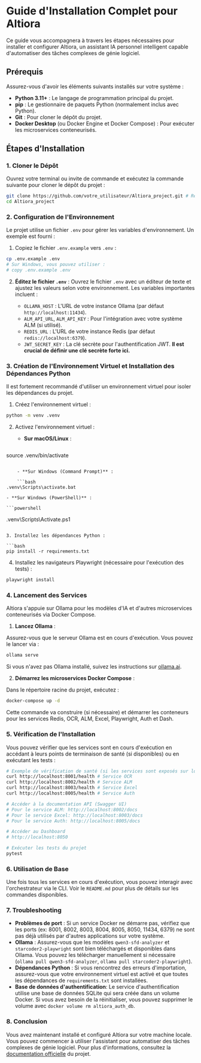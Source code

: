 # Guide d'Installation Complet pour Altiora

Ce guide vous accompagnera à travers les étapes nécessaires pour installer et configurer Altiora, un assistant IA personnel intelligent capable d'automatiser des tâches complexes de génie logiciel.

## Prérequis

Assurez-vous d'avoir les éléments suivants installés sur votre système :

- **Python 3.11+** : Le langage de programmation principal du projet.
- **pip** : Le gestionnaire de paquets Python (normalement inclus avec Python).
- **Git** : Pour cloner le dépôt du projet.
- **Docker Desktop** (ou Docker Engine et Docker Compose) : Pour exécuter les microservices conteneurisés.

## Étapes d'Installation

### 1. Cloner le Dépôt

Ouvrez votre terminal ou invite de commande et exécutez la commande suivante pour cloner le dépôt du projet :

```bash
git clone https://github.com/votre_utilisateur/Altiora_project.git # Remplacez par l'URL réelle de votre dépôt
cd Altiora_project
```

### 2. Configuration de l'Environnement

Le projet utilise un fichier `.env` pour gérer les variables d'environnement. Un exemple est fourni :

1. Copiez le fichier `.env.example` vers `.env` :

```bash
cp .env.example .env
# Sur Windows, vous pouvez utiliser :
# copy .env.example .env
```

2. **Éditez le fichier `.env`** : Ouvrez le fichier `.env` avec un éditeur de texte et ajustez les valeurs selon votre environnement. Les variables importantes incluent :

    - `OLLAMA_HOST` : L'URL de votre instance Ollama (par défaut `http://localhost:11434`).
    - `ALM_API_URL`, `ALM_API_KEY` : Pour l'intégration avec votre système ALM (si utilisé).
    - `REDIS_URL` : L'URL de votre instance Redis (par défaut `redis://localhost:6379`).
    - `JWT_SECRET_KEY` : La clé secrète pour l'authentification JWT. **Il est crucial de définir une clé secrète forte ici.**

### 3. Création de l'Environnement Virtuel et Installation des Dépendances Python

Il est fortement recommandé d'utiliser un environnement virtuel pour isoler les dépendances du projet.

1. Créez l'environnement virtuel :

```bash
python -m venv .venv
```

2. Activez l'environnement virtuel :

    - **Sur macOS/Linux** :

    ```bash
source .venv/bin/activate
```

    - **Sur Windows (Command Prompt)** :

    ```bash
.venv\Scripts\activate.bat
```

    - **Sur Windows (PowerShell)** :

    ```powershell
.venv\Scripts\Activate.ps1
```

3. Installez les dépendances Python :

```bash
pip install -r requirements.txt
```

4. Installez les navigateurs Playwright (nécessaire pour l'exécution des tests) :

```bash
playwright install
```

### 4. Lancement des Services

Altiora s'appuie sur Ollama pour les modèles d'IA et d'autres microservices conteneurisés via Docker Compose.

1. **Lancez Ollama** :

Assurez-vous que le serveur Ollama est en cours d'exécution. Vous pouvez le lancer via :

```bash
ollama serve
```

Si vous n'avez pas Ollama installé, suivez les instructions sur [ollama.ai](https://ollama.ai/download).

2. **Démarrez les microservices Docker Compose** :

Dans le répertoire racine du projet, exécutez :

```bash
docker-compose up -d
```

Cette commande va construire (si nécessaire) et démarrer les conteneurs pour les services Redis, OCR, ALM, Excel, Playwright, Auth et Dash.

### 5. Vérification de l'Installation

Vous pouvez vérifier que les services sont en cours d'exécution en accédant à leurs points de terminaison de santé (si disponibles) ou en exécutant les tests :

```bash
# Exemple de vérification de santé (si les services sont exposés sur localhost)
curl http://localhost:8001/health # Service OCR
curl http://localhost:8002/health # Service ALM
curl http://localhost:8003/health # Service Excel
curl http://localhost:8005/health # Service Auth

# Accéder à la documentation API (Swagger UI)
# Pour le service ALM: http://localhost:8002/docs
# Pour le service Excel: http://localhost:8003/docs
# Pour le service Auth: http://localhost:8005/docs

# Accéder au Dashboard
# http://localhost:8050

# Exécuter les tests du projet
pytest
```

### 6. Utilisation de Base

Une fois tous les services en cours d'exécution, vous pouvez interagir avec l'orchestrateur via le CLI. Voir le `README.md` pour plus de détails sur les commandes disponibles.

### 7. Troubleshooting

- **Problèmes de port** : Si un service Docker ne démarre pas, vérifiez que les ports (ex: 8001, 8002, 8003, 8004, 8005, 8050, 11434, 6379) ne sont pas déjà utilisés par d'autres applications sur votre système.
- **Ollama** : Assurez-vous que les modèles `qwen3-sfd-analyzer` et `starcoder2-playwright` sont bien téléchargés et disponibles dans Ollama. Vous pouvez les télécharger manuellement si nécessaire (`ollama pull qwen3-sfd-analyzer`, `ollama pull starcoder2-playwright`).
- **Dépendances Python** : Si vous rencontrez des erreurs d'importation, assurez-vous que votre environnement virtuel est activé et que toutes les dépendances de `requirements.txt` sont installées.
- **Base de données d'authentification**: Le service d'authentification utilise une base de données SQLite qui sera créée dans un volume Docker. Si vous avez besoin de la réinitialiser, vous pouvez supprimer le volume avec `docker volume rm altiora_auth_db`.

### 8. Conclusion

Vous avez maintenant installé et configuré Altiora sur votre machine locale. Vous pouvez commencer à utiliser l'assistant pour automatiser des tâches complexes de génie logiciel. Pour plus d'informations, consultez la [documentation officielle](https://github.com/votre_utilisateur/Altiora_project/docs) du projet.